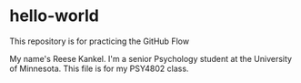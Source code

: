 # hello-world
This repository is for practicing the GitHub Flow

My name's Reese Kankel. I'm a senior Psychology student at the University of Minnesota. This file is for my PSY4802 class.
